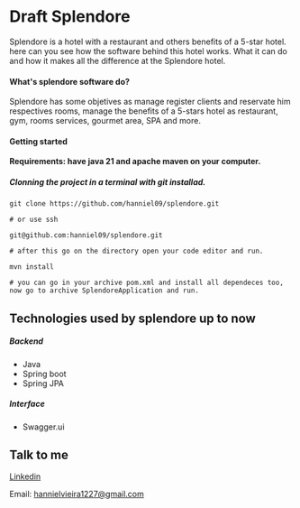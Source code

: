 
# Draft Splendore

Splendore is a hotel with a restaurant and others benefits of a 5-star hotel. 
here can you see how the software behind this hotel works. What it can do and how it makes all the difference at the Splendore hotel.

#### What's splendore software do?

Splendore has some objetives as manage register clients and reservate him respectives rooms, manage the benefits of a 5-stars hotel as restaurant, gym, rooms services, gourmet area, SPA and more.

#### Getting started

**Requirements: have java 21 and apache maven on your computer.** 

##### Clonning the project in a terminal with git installad.
```
git clone https://github.com/hanniel09/splendore.git

# or use ssh

git@github.com:hanniel09/splendore.git

# after this go on the directory open your code editor and run. 

mvn install

# you can go in your archive pom.xml and install all dependeces too, 
now go to archive SplendoreApplication and run.

```



##### 

## Technologies used by splendore up to now

##### Backend

- Java
- Spring boot
- Spring JPA

##### Interface 
- Swagger.ui

## Talk to me

[Linkedin](https://www.linkedin.com/in/hannielvieira/)

Email: hannielvieira1227@gmail.com
